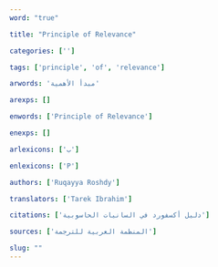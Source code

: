 ```yaml
---
word: "true"

title: "Principle of Relevance"

categories: ['']

tags: ['principle', 'of', 'relevance']

arwords: 'مبدأ اﻷهمية'

arexps: []

enwords: ['Principle of Relevance']

enexps: []

arlexicons: ['ب']

enlexicons: ['P']

authors: ['Ruqayya Roshdy']

translators: ['Tarek Ibrahim']

citations: ['دليل أكسفورد في السانيات الحاسوبية']

sources: ['المنظمة العربية للترجمة']

slug: ""
---
```

